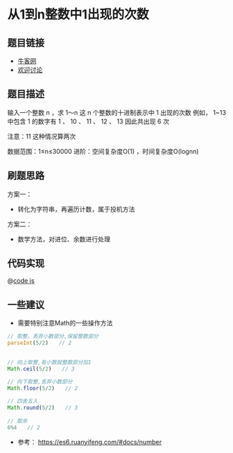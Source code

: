 # 从1到n整数中1出现的次数

## 题目链接

- [牛客网](https://www.nowcoder.com/practice/bd7f978302044eee894445e244c7eee6)
- [欢迎讨论]()

## 题目描述

输入一个整数 n ，求 1～n 这 n 个整数的十进制表示中 1 出现的次数
例如， 1~13 中包含 1 的数字有 1 、 10 、 11 、 12 、 13 因此共出现 6 次

注意：11 这种情况算两次

数据范围：1≤n≤30000
进阶：空间复杂度O(1)  ，时间复杂度O(lognn)

## 刷题思路

方案一：

- 转化为字符串，再遍历计数，属于投机方法

方案二：

- 数学方法，对进位、余数进行处理

## 代码实现

@[code js](@code/algorithm/剑指/数组和矩阵/FirstNotRepeatingChar.js)

## 一些建议

- 需要特别注意Math的一些操作方法

```js
// 取整，丢弃小数部分,保留整数部分
parseInt(5/2)　　// 2
 

// 向上取整,有小数就整数部分加1
Math.ceil(5/2)　　// 3

// 向下取整,丢弃小数部分
Math.floor(5/2)　　// 2
 
// 四舍五入
Math.round(5/2)　　// 3
 
// 取余
6%4　　// 2
```

- 参考： <https://es6.ruanyifeng.com/#docs/number>
